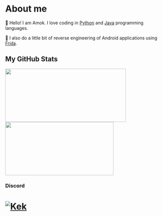 # About me
🥰 Hello! I am Amok. I love coding in [Python](https://www.python.org/) and [Java](https://java.com) programming languages.

👀 I also do a little bit of reverse engineering of Android applications using [Frida](https://frida.re).

## My GitHub Stats

<div>
  <img height="169em" width="383em" src="https://github-readme-stats.vercel.app/api?username=amokdev&count_private=true&theme=github_dark&show_icons=true"/>
  <img height="169em" width="344em" src="https://github-readme-stats.vercel.app/api/top-langs/?username=AmokDev&langs_count=3&theme=github_dark"/>
</div>

### Discord
# [![Kek](https://discord-readme-badge.vercel.app/api?id=219774026237607936)](https://discord.gg/gsRy33bWfR)
